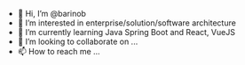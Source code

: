 - 👋 Hi, I’m @barinob
- 👀 I’m interested in enterprise/solution/software architecture
- 🌱 I’m currently learning Java Spring Boot and React, VueJS
- 💞️ I’m looking to collaborate on ...
- 📫 How to reach me ...

<!---
barinob/barinob is a ✨ special ✨ repository because its `README.md` (this file) appears on your GitHub profile.
You can click the Preview link to take a look at your changes.
--->
